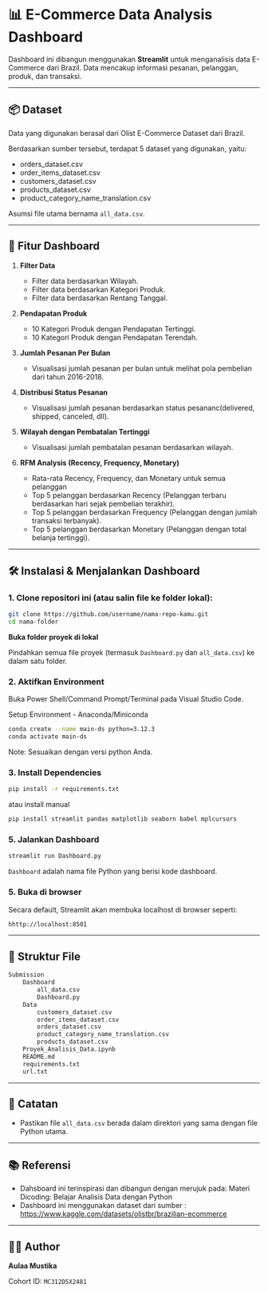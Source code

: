 # 📊 E-Commerce Data Analysis Dashboard

Dashboard ini dibangun menggunakan **Streamlit** untuk menganalisis data E-Commerce dari Brazil. Data mencakup informasi pesanan, pelanggan, produk, dan transaksi.

---
## 📦 Dataset

Data yang digunakan berasal dari Olist E-Commerce Dataset dari Brazil. 

Berdasarkan sumber tersebut, terdapat 5 dataset yang digunakan, yaitu:
- orders_dataset.csv
- order_items_dataset.csv
- customers_dataset.csv
- products_dataset.csv
- product_category_name_translation.csv

Asumsi file utama bernama `all_data.csv`.

---

## 🚀 Fitur Dashboard
1. **Filter Data**
    - Filter data berdasarkan Wilayah.
    - Filter data berdasarkan Kategori Produk.
    - Filter data berdasarkan Rentang Tanggal.

2. **Pendapatan Produk**
    - 10 Kategori Produk dengan Pendapatan Tertinggi.
    - 10 Kategori Produk dengan Pendapatan Terendah.

3. **Jumlah Pesanan Per Bulan**
    - Visualisasi jumlah pesanan per bulan untuk melihat pola pembelian dari tahun 2016-2018.

4. **Distribusi Status Pesanan** 
    - Visualisasi jumlah pesanan berdasarkan status pesananc(delivered, shipped, canceled, dll).

5. **Wilayah dengan Pembatalan Tertinggi**
    - Visualisasi jumlah pembatalan pesanan berdasarkan wilayah.
    
6. **RFM Analysis (Recency, Frequency, Monetary)**
    - Rata-rata Recency, Frequency, dan Monetary untuk semua pelanggan
    - Top 5 pelanggan berdasarkan Recency (Pelanggan terbaru berdasarkan hari sejak pembelian terakhir).
    - Top 5 pelanggan berdasarkan Frequency (Pelanggan dengan jumlah transaksi terbanyak).
    - Top 5 pelanggan berdasarkan Monetary (Pelanggan dengan total belanja tertinggi).


---

## 🛠️ Instalasi & Menjalankan Dashboard

### 1. **Clone repositori ini** (atau salin file ke folder lokal):
```bash
git clone https://github.com/username/nama-repo-kamu.git
cd nama-folder
```


**Buka folder proyek di lokal**

Pindahkan semua file proyek (termasuk `Dashboard.py` dan `all_data.csv`) ke dalam satu folder.

### 2. **Aktifkan Environment**
Buka Power Shell/Command Prompt/Terminal pada Visual Studio Code.

Setup Environment - Anaconda/Miniconda
```bash
conda create --name main-ds python=3.12.3
conda activate main-ds
```
Note: Sesuaikan dengan versi python Anda.

### 3. **Install Dependencies**
```bash
pip install -r requirements.txt
```

atau install manual
```bash
pip install streamlit pandas matplotlib seaborn babel mplcursors
```

### 5. **Jalankan Dashboard**
```bash
streamlit run Dashboard.py
```
`Dashboard` adalah nama file Python yang berisi kode dashboard.

### 5. **Buka di browser**
Secara default, Streamlit akan membuka localhost di browser seperti:
```bash
hhttp://localhost:8501
```

---

## 📁 Struktur File
```bash
Submission
    Dashboard
        all_data.csv
        Dashboard.py
    Data
        customers_dataset.csv
        order_items_dataset.csv
        orders_dataset.csv
        product_category_name_translation.csv
        products_dataset.csv
    Proyek_Analisis_Data.ipynb
    README.md
    requirements.txt
    url.txt
```

---

## 📝 Catatan
- Pastikan file `all_data.csv` berada dalam direktori yang sama dengan file Python utama.

---

## 📚 Referensi
- Dahsboard ini terinspirasi dan dibangun dengan merujuk pada: Materi Dicoding: Belajar Analisis Data dengan Python
- Dashboard ini menggunakan dataset dari sumber : https://www.kaggle.com/datasets/olistbr/brazilian-ecommerce 

---

## 👩‍💻 Author
**Aulaa Mustika**

Cohort ID: `MC312D5X2481`


